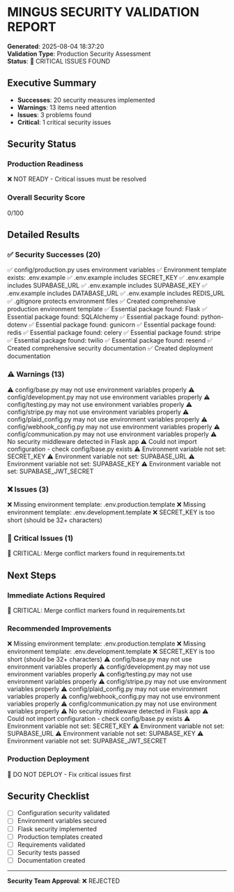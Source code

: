# MINGUS SECURITY VALIDATION REPORT

**Generated**: 2025-08-04 18:37:20  
**Validation Type**: Production Security Assessment  
**Status**: 🔴 CRITICAL ISSUES FOUND

## Executive Summary

- **Successes**: 20 security measures implemented
- **Warnings**: 13 items need attention  
- **Issues**: 3 problems found
- **Critical**: 1 critical security issues

## Security Status

### Production Readiness
❌ NOT READY - Critical issues must be resolved

### Overall Security Score
0/100

## Detailed Results

### ✅ Security Successes (20)
✅ config/production.py uses environment variables
✅ Environment template exists: .env.example
✅ .env.example includes SECRET_KEY
✅ .env.example includes SUPABASE_URL
✅ .env.example includes SUPABASE_KEY
✅ .env.example includes DATABASE_URL
✅ .env.example includes REDIS_URL
✅ .gitignore protects environment files
✅ Created comprehensive production environment template
✅ Essential package found: Flask
✅ Essential package found: SQLAlchemy
✅ Essential package found: python-dotenv
✅ Essential package found: gunicorn
✅ Essential package found: redis
✅ Essential package found: celery
✅ Essential package found: stripe
✅ Essential package found: twilio
✅ Essential package found: resend
✅ Created comprehensive security documentation
✅ Created deployment documentation

### ⚠️ Warnings (13)
⚠️  config/base.py may not use environment variables properly
⚠️  config/development.py may not use environment variables properly
⚠️  config/testing.py may not use environment variables properly
⚠️  config/stripe.py may not use environment variables properly
⚠️  config/plaid_config.py may not use environment variables properly
⚠️  config/webhook_config.py may not use environment variables properly
⚠️  config/communication.py may not use environment variables properly
⚠️  No security middleware detected in Flask app
⚠️  Could not import configuration - check config/base.py exists
⚠️  Environment variable not set: SECRET_KEY
⚠️  Environment variable not set: SUPABASE_URL
⚠️  Environment variable not set: SUPABASE_KEY
⚠️  Environment variable not set: SUPABASE_JWT_SECRET

### ❌ Issues (3)
❌ Missing environment template: .env.production.template
❌ Missing environment template: .env.development.template
❌ SECRET_KEY is too short (should be 32+ characters)

### 🚨 Critical Issues (1)
🚨 CRITICAL: Merge conflict markers found in requirements.txt

## Next Steps

### Immediate Actions Required
🚨 CRITICAL: Merge conflict markers found in requirements.txt

### Recommended Improvements
❌ Missing environment template: .env.production.template
❌ Missing environment template: .env.development.template
❌ SECRET_KEY is too short (should be 32+ characters)
⚠️  config/base.py may not use environment variables properly
⚠️  config/development.py may not use environment variables properly
⚠️  config/testing.py may not use environment variables properly
⚠️  config/stripe.py may not use environment variables properly
⚠️  config/plaid_config.py may not use environment variables properly
⚠️  config/webhook_config.py may not use environment variables properly
⚠️  config/communication.py may not use environment variables properly
⚠️  No security middleware detected in Flask app
⚠️  Could not import configuration - check config/base.py exists
⚠️  Environment variable not set: SECRET_KEY
⚠️  Environment variable not set: SUPABASE_URL
⚠️  Environment variable not set: SUPABASE_KEY
⚠️  Environment variable not set: SUPABASE_JWT_SECRET

### Production Deployment
🔴 DO NOT DEPLOY - Fix critical issues first

## Security Checklist

- [ ] Configuration security validated
- [ ] Environment variables secured
- [ ] Flask security implemented
- [ ] Production templates created
- [ ] Requirements validated
- [ ] Security tests passed
- [ ] Documentation created

---

**Security Team Approval**: ❌ REJECTED
